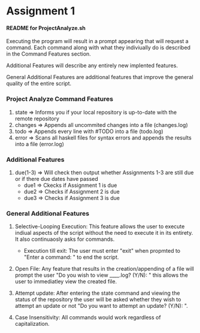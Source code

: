 # Assignment 1

#### README for ProjectAnalyze.sh 
Executing the program will result in a prompt appearing that will request a command. Each command along with what they indiviually do is described in the Command Features section.

Additional Features will describe any entirely new implented features.

General Additional Features are additional features that improve the general quality of the entire script.

### Project Analyze Command Features
1. state => Informs you if your local repository is up-to-date with the remote repository
2. changes => Appends all uncommited changes into a file (changes.log)
3. todo => Appends every line with #TODO into a file (todo.log)
4. error => Scans all haskell files for syntax errors and appends the results into a file (error.log)

### Additional Features
1. due(1-3) => Will check then output whether Assignments 1-3 are still due or if there due dates have passed
	- due1 => Ckecks if Assignment 1 is due
	- due2 => Checks if Assignment 2 is due
	- due3 => Checks if Assignment 3 is due

### General Additional Features
1. Selective-Looping Execution:
	This feature allows the user to execute indiual aspects of the script without the need to execute it in its entirety. It also continuaosly asks for commands.

	* Execution till exit:
		The user must enter "exit" when propmted to "Enter a command: " to end the script.

2. Open File:
	Any feature that results in the creation/appending of a file will prompt the user "Do you wish to view ____.log? (Y/N): " this allows the user to immediatley view the created file.

3. Attempt update:
	After entering the state command and viewing the status of the repository the user will be asked whether they wish to attempt an update or not "Do you want to attempt an update? (Y/N): ". 

4. Case Insensitivity:
	All commands would work regardless of capitalization. 
